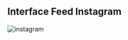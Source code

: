 ## Interface Feed Instagram 

![instagram](https://github.com/jordanamomberg/interface-instagram/blob/master/insta.png?raw=true)
